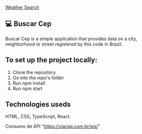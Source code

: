 <a href='https://eduardocucco.github.io/busca-cep/'>Weather Search</a>

## 💻 Buscar Cep
Buscar Cep is a simple application that provides data on a city, neighborhood or street registered by this code in Brazil.

## To set up the project locally:
1. Clone the repository
2. Go into the repo's folder
3. Run npm install
4. Run npm start

## Technologies useds
HTML, CSS, TypeScript, React.

Consumo de API "https://viacep.com.br/ws/"

